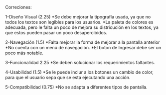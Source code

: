 Correciones:

1-Diseño Visual (2.25)
*Se debe mejorar la tipografía usada, ya que no todos los textos son legibles para los usuarios.
*La paleta de colores es adecuada, pero le falta un poco de mejora su districución en los textos, ya que estos pueden pasar un poco desapercibidos.

2-Navegación (1.5)
*Falta mejorar la forma de mejorar a la pantalla anterior
*No cuenta con un menú de navegación. 
*El boton de Ingresar debe ser un poco más notable. 

3-Funcionalidad 2.25
*Se deben solucionar los requerimientos faltantes. 


4-Usabilidad (1.5)
*Se le puede inclur a los botones un cambio de color, para que el usuario sepa que se esta ejecutando una acción.

5-Compatibilidad (0.75)
*No se adapta a diferentes tipos de pantalla.
